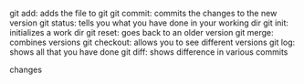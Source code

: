 git add: adds the file to git git commit: commits the changes to the new version git status: tells you what you have done in your working dir git init: initializes a work dir git reset: goes back to an older version git merge: combines versions git checkout: allows you to see different versions git log: shows all that you have done git diff: shows difference in various commits

changes
